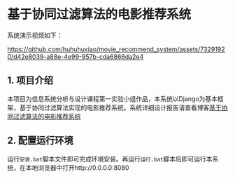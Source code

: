 # 基于协同过滤算法的电影推荐系统
系统演示视频如下：

https://github.com/huhuhuxiao/movie_recommend_system/assets/73291920/d42e8039-a88e-4e99-957b-cda6866da2e4

## 1. 项目介绍
本项目为信息系统分析与设计课程第一实验小组作品，本系统以Django为基本框架，基于协同过滤算法实现的电影推荐系统。系统详细设计报告请查看博客[基于协同过滤算法的电影推荐系统](https://huhuhuxiao.github.io/post/hello-gridea/)

## 2. 配置运行环境
运行`安装.bat`脚本文件即可完成环境安装。再运行`运行.bat`脚本后即可运行本系统，在本地浏览器中打开http://0.0.0.0:8080
